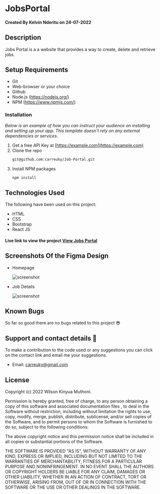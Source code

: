 # JobsPortal

#### Created By Kelvin Nderitu on 24-07-2022



## Description

Jobs Portal is a a website that provides a way to create, delete and retrieve jobs.

## Setup Requirements

- Git
- Web-browser or your choice
- Github
- Node.js (https://nodejs.org/)
- NPM (https://www.npmjs.com/)

### Installation

_Below is an example of how you can instruct your audience on installing and setting up your app. This template doesn't rely on any external dependencies or services._

1. Get a free API Key at [https://example.com](https://example.com)
2. Clone the repo
   ```sh
   git@github.com:carreuky/Job-Portal.git
   ```
3. Install NPM packages
   ```sh
   npm install
   ```

<!-- USAGE EXAMPLES -->
## Technologies Used

The following have been used on this project:

- HTML
- CSS
- Bootstrap
- React JS



#### Live link to view the project <a href="https://drive.google.com/file/d/1LGem62hwxZxwGbvzhkbdNgb_6cAf8Oqa/view?usp=sharing">View Jobs Portal</a>



## Screenshots Of the Figma Design

- Homepage

  <img src="https://drive.google.com/file/d/1u6viDOzejF8SRhYwTk5Dcd8FHoWJTucA/view?usp=sharing" alt="screenshot" />

- Job Details

  <img src="https://drive.google.com/file/d/1NFDFL-OrFzD4FFOpw8yWMkqBy3O1xEnn/view?usp=sharing" alt="screenshot" />

<!-- - Create Job Form Page

  <img src="./screenshots/Create Job Page.png" alt="screenshot" /> -->

<!-- - Jobs List

  <img src="./screenshots/Jobs List.png" alt="screenshot" />

- Login Page

  <img src="./screenshots/Login.png" alt="screenshot" />

- Register Page

  <img src="./screenshots/Register.png" alt="screenshot" /> -->

## Known Bugs

So far so good there are no bugs related to this project 😎

## Support and contact details 🙂

To make a contribution to the code used or any suggestions you can click on the contact link and email me your suggestions.

- Email: carreuky@gmail.com

## License

Copyright (c) 2022 Wilson Kinyua Muthoni.

Permission is hereby granted, free of charge, to any person obtaining a copy
of this software and associated documentation files , to deal
in the Software without restriction, including without limitation the rights
to use, copy, modify, merge, publish, distribute, sublicense, and/or sell
copies of the Software, and to permit persons to whom the Software is
furnished to do so, subject to the following conditions:

The above copyright notice and this permission notice shall be included in all
copies or substantial portions of the Software.

THE SOFTWARE IS PROVIDED "AS IS", WITHOUT WARRANTY OF ANY KIND, EXPRESS OR
IMPLIED, INCLUDING BUT NOT LIMITED TO THE WARRANTIES OF MERCHANTABILITY,
FITNESS FOR A PARTICULAR PURPOSE AND NONINFRINGEMENT. IN NO EVENT SHALL THE
AUTHORS OR COPYRIGHT HOLDERS BE LIABLE FOR ANY CLAIM, DAMAGES OR OTHER
LIABILITY, WHETHER IN AN ACTION OF CONTRACT, TORT OR OTHERWISE, ARISING FROM,
OUT OF OR IN CONNECTION WITH THE SOFTWARE OR THE USE OR OTHER DEALINGS IN THE
SOFTWARE.